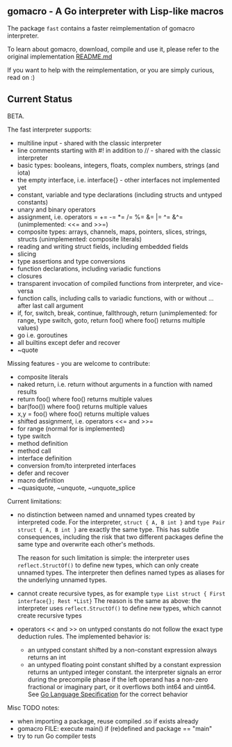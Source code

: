 ## gomacro - A Go interpreter with Lisp-like macros

The package `fast` contains a faster reimplementation of gomacro interpreter.

To learn about gomacro, download, compile and use it, please refer to the original implementation [README.md](../README.md)

If you want to help with the reimplementation, or you are simply curious, read on :)

## Current Status

BETA.

The fast interpreter supports:
* multiline input - shared with the classic interpreter
* line comments starting with #! in addition to // - shared with the classic interpreter
* basic types: booleans, integers, floats, complex numbers, strings (and iota)
* the empty interface, i.e. interface{} - other interfaces not implemented yet
* constant, variable and type declarations (including structs and untyped constants)
* unary and binary operators
* assignment, i.e. operators = += -= *= /= %= &= |= ^= &^= (unimplemented: <<= and >>=)
* composite types: arrays, channels, maps, pointers, slices, strings, structs (unimplemented: composite literals)
* reading and writing struct fields, including embedded fields
* slicing
* type assertions and type conversions
* function declarations, including variadic functions
* closures
* transparent invocation of compiled functions from interpreter, and vice-versa
* function calls, including calls to variadic functions, with or without ... after last call argument
* if, for, switch, break, continue, fallthrough, return (unimplemented: for range, type switch, goto, return foo() where foo() returns multiple values)
* go i.e. goroutines
* all builtins except defer and recover
* ~quote

Missing features - you are welcome to contribute:
* composite literals
* naked return, i.e. return without arguments in a function with named results
* return foo() where foo() returns multiple values
* bar(foo()) where foo() returns multiple values
* x,y = foo() where foo() returns multiple values
* shifted assignment, i.e. operators <<= and >>=
* for range (normal for is implemented)
* type switch
* method definition
* method call
* interface definition
* conversion from/to interpreted interfaces
* defer and recover
* macro definition
* ~quasiquote, ~unquote, ~unquote_splice

Current limitations:
* no distinction between named and unnamed types created by interpreted code.
  For the interpreter, `struct { A, B int }` and `type Pair struct { A, B int }`
  are exactly the same type. This has subtle consequences, including the risk
  that two different packages define the same type and overwrite each other's methods.

  The reason for such limitation is simple: the interpreter uses `reflect.StructOf()`
  to define new types, which can only create unnamed types.
  The interpreter then defines named types as aliases for the underlying unnamed types.

* cannot create recursive types, as for example `type List struct { First interface{}; Rest *List}`
  The reason is the same as above: the interpreter uses `reflect.StructOf()` to define new types,
  which cannot create recursive types

* operators << and >> on untyped constants do not follow the exact type deduction rules.
  The implemented behavior is:
  * an untyped constant shifted by a non-constant expression always returns an int
  * an untyped floating point constant shifted by a constant expression returns an untyped integer constant.
    the interpreter signals an error during the precompile phase
    if the left operand has a non-zero fractional or imaginary part,
    or it overflows both int64 and uint64.
  See [Go Language Specification](https://golang.org/ref/spec#Operators) for the correct behavior

Misc TODO notes:
* when importing a package, reuse compiled .so if exists already
* gomacro FILE: execute main() if (re)defined and package == "main"
* try to run Go compiler tests
